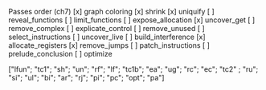 Passes order (ch7)
  [x] graph coloring
  [x] shrink
  [x] uniquify
  [ ] reveal_functions
  [ ] limit_functions
  [ ] expose_allocation
  [x] uncover_get
  [ ] remove_complex
  [ ] explicate_control
  [ ] remove_unused
  [ ] select_instructions
  [ ] uncover_live
  [ ] build_interference
  [x] allocate_registers
  [x] remove_jumps
  [ ] patch_instructions
  [ ] prelude_conclusion
  [ ] optimize


  ["lfun"; "tc1"; "sh"; "un"; "rf"; "lf"; "tc1b"; "ea"; "ug";
   "rc"; "ec"; "tc2" ; "ru"; "si"; "ul"; "bi"; "ar"; "rj";
   "pi"; "pc"; "opt"; "pa"]